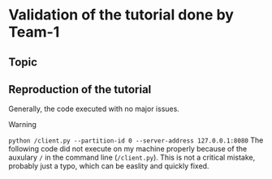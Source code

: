 # Validation of the tutorial done by Team-1

## Topic


## Reproduction of the tutorial

Generally, the code executed with no major issues.

> [!WARNING]  
> ```python /client.py --partition-id 0 --server-address 127.0.0.1:8080```
> The following code did not execute on my machine properly because of the auxulary `/` in the command line (`/client.py`). This is not a critical mistake, probably just a typo, which can be easlity and quickly fixed.